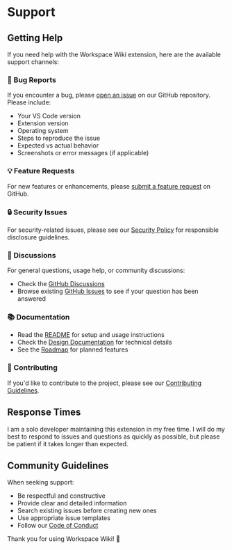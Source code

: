# Support

## Getting Help

If you need help with the Workspace Wiki extension, here are the available support channels:

### 🐛 Bug Reports

If you encounter a bug, please [open an issue](https://github.com/AlexJSully/workspace-wiki/issues/new?template=bug_report.md) on our GitHub repository. Please include:

- Your VS Code version
- Extension version
- Operating system
- Steps to reproduce the issue
- Expected vs actual behavior
- Screenshots or error messages (if applicable)

### 💡 Feature Requests

For new features or enhancements, please [submit a feature request](https://github.com/AlexJSully/workspace-wiki/issues/new?template=feature_request.md) on GitHub.

### 🔒 Security Issues

For security-related issues, please see our [Security Policy](SECURITY.md) for responsible disclosure guidelines.

### 💬 Discussions

For general questions, usage help, or community discussions:

- Check the [GitHub Discussions](https://github.com/AlexJSully/workspace-wiki/discussions)
- Browse existing [GitHub Issues](https://github.com/AlexJSully/workspace-wiki/issues) to see if your question has been answered

### 📚 Documentation

- Read the [README](README.md) for setup and usage instructions
- Check the [Design Documentation](docs/design-doc.md) for technical details
- See the [Roadmap](docs/ROADMAP.md) for planned features

### 🤝 Contributing

If you'd like to contribute to the project, please see our [Contributing Guidelines](CONTRIBUTING.md).

## Response Times

I am a solo developer maintaining this extension in my free time. I will do my best to respond to issues and questions as quickly as possible, but please be patient if it takes longer than expected.

## Community Guidelines

When seeking support:

- Be respectful and constructive
- Provide clear and detailed information
- Search existing issues before creating new ones
- Use appropriate issue templates
- Follow our [Code of Conduct](CODE_OF_CONDUCT.md)

Thank you for using Workspace Wiki! 🙏
